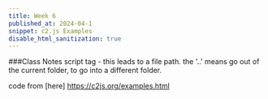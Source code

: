```yaml
---
title: Week 6
published_at: 2024-04-1
snippet: c2.js Examples
disable_html_sanitization: true
---
```


###Class Notes 
script tag - this leads to a file path. the '..' means go out of the current folder, to go into a different folder.

<script src="/scripts/cs.min.js"></script>
<canvas id="c2"/>

<script>

const renderer = new c2.Renderer(document.getElementById('c2'));
resize();


renderer.background('#cccccc');
renderer.fontSize(12);
renderer.fontWeight('normal');
renderer.textAlign('left');
renderer.textBaseline('top');

let random = new c2.Random();
let color = c2.Color.hsl(random.next(0, 30), random.next(30, 60), 60);

let points = [];
for(let i=0; i<200; i++){
    let x = random.next(-renderer.width/2, renderer.width/2);
    let y = random.next(-renderer.height/2, renderer.height/2);
    points[i] = new c2.Point(x, y);
}


let a = 2, b = 1;
let f = (x) => a * x + b;
let classify = (x, y) => y < f(x) ? 0:1;


let neuralNet = new c2.NeuralNet(2, 1, 0, 0);
let n = neuralNet.weights().length;


function fitness(chromosome){
    let score = 0;

    neuralNet.weights(chromosome.genes);
    for (let i = 0; i < points.length; i++) {
        let p = points[i];
        let output = neuralNet.feedforward([p.x, p.y]);
        let answer = classify(p.x, p.y);
        if((output[0]<.5) == (answer==0)) score++;
    }
    
    chromosome.fitness = score/points.length;
}

let chromosomes = [];
for(let i=0; i<10; i++) {
    let c = new c2.Chromosome();
    c.initFloat(n, -1, 1);
    chromosomes.push(c);
}

let p = new c2.Population(chromosomes, .9, .01, fitness);
p.setSelection('tournament', 5);
p.setCrossover('two_point');
c2.Mutation.maxDeviation = .1;
p.setMutation('deviate');




renderer.draw(() => {
	renderer.clear();


	let info = p.fitness();
    let best = info.bestChromosome;
    neuralNet.weights(best.genes);
    let weights = neuralNet.weights();

    
    renderer.save();
    renderer.translate(renderer.width/2, renderer.height/2);

    let x1 = -renderer.width/2;
    let y1 = -(weights[2] + weights[0]*x1)/weights[1];
    let x2 = renderer.width/2;
    let y2 = -(weights[2] + weights[0]*x2)/weights[1];

    renderer.stroke('#333333');
    renderer.lineWidth(1);
    renderer.fill(color);
    renderer.quad(x1, y1, x2, y2, renderer.width/2, renderer.height/2, renderer.width/2, -renderer.height/2);

    for (let i = 0; i < points.length; i++) {
        let p = points[i];

        renderer.stroke('#333333');
        renderer.fill(false);
        if(classify(p.x, p.y)<.5) {
            renderer.lineWidth(5);
            renderer.point(p);
            
        }else {
            renderer.lineWidth(2);
            renderer.circle(p.x, p.y, 3);
        }
    }

    renderer.restore();


    let tx = 20;
    let ty = 20;
    renderer.stroke(false);
    renderer.fill('#333333'); 
    renderer.text('generation ' + info.generation, tx, ty);
    renderer.text('best fitness ' + info.bestFitness.toFixed(2), tx, ty+15);
    renderer.text('worst fitness ' + info.worstFitness.toFixed(2), tx, ty+30);
    renderer.text('average fitness ' + info.averageFitness.toFixed(2), tx, ty+45);

    if(info.bestFitness != 1) p.reproduction();
});


window.addEventListener('resize', resize);
function resize() {
    let parent = renderer.canvas.parentElement;
    renderer.size(parent.clientWidth, parent.clientWidth / 16 * 9);
}

</script>

code from [here] https://c2js.org/examples.html